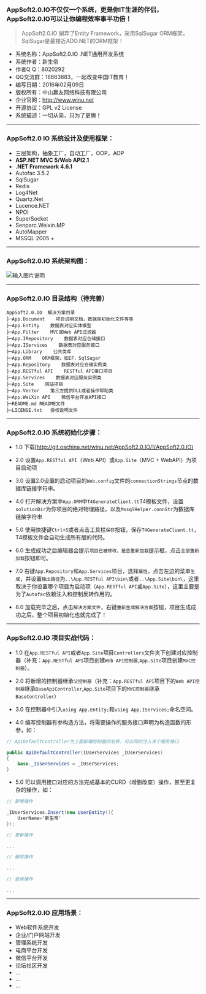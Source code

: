 ### AppSoft2.0.IO不仅仅一个系统，更是你IT生涯的伴侣，AppSoft2.0.IO可以让你编程效率事半功倍！

> AppSoft2.0.IO 摒弃了Entity Framework，采用SqlSugar ORM框架，SqlSugar是最接近ADO.NET的ORM框架！

* 系统名称：AppSoft2.0.IO .NET通用开发系统
* 系统作者：新生帝
* 作者Q Q：8020292
* QQ交流群：18863883，一起改变中国IT教育！
* 编写日期：2016年02月09日
* 版权所有：中山赢友网络科技有限公司
* 企业官网：http://www.winu.net
* 开源协议：GPL v2 License
* 系统描述：一切从简，只为了更懒！

*****

### AppSoft2.0 IO 系统设计及使用框架：

* 三层架构，抽象工厂，自动工厂，OOP，AOP
* **ASP.NET MVC 5/Web API2.1**
* **.NET Framework 4.6.1**
* Autofac 3.5.2
* SqlSugar
* Redis
* Log4Net
* Quartz.Net
* Lucence.NET
* NPOI
* SuperSocket
* Senparc.Weixin.MP
* AutoMapper
* MSSQL 2005 + 

*****

### AppSoft2.0.IO 系统架构图：

![输入图片说明](http://git.oschina.net/uploads/images/2016/0212/023235_1173f9d3_526496.jpeg "在这里输入图片标题")

*****

### AppSoft2.0.IO 目录结构（待完善）

```
AppSoft2.0.IO  解决方案目录
├─App.Document    项目说明文档，数据库初始化文件等等
├─App.Entity    数据表对应实体模型
├─App.Filter    MVC或Web API过滤器
├─App.IRepository    数据表对应仓储接口
├─App.IServices    数据表对应服务接口
├─App.Library    公共类库
├─App.ORM    ORM框架，如EF，SqlSugar
├─App.Repository    数据表对应仓储实例类
├─App.RESTful API    RESTful API接口项目
├─App.Services    数据表对应服务实例类
├─App.Site    网站项目
├─App.Vector    第三方提供DLL或者操作帮助类
├─App.WeiXin API	微信平台开发API接口
├─README.md	README文件
├─LICENSE.txt	授权说明文件

```

*****

### AppSoft2.0.IO 系统初始化步骤：

* 1.0 下载[http://git.oschina.net/winu.net/AppSoft2.0.IO/](AppSoft2.0.IO)

* 2.0 设置`App.RESTful API`（Web API）或`App.Site`（MVC + WebAPI）为项目启动项

* 3.0 设置2.0设置的启动项目的`Web.config`文件的`connectionStrings`节点的数据库链接字符串。

* 4.0 打开解决方案中`App.ORM`中`T4GenerateClient.tt`T4模板文件，设置`solutionDir`为你项目的绝对物理路径，以及`MssqlHelper.connStr`为数据库链接字符串

* 5.0 使用快捷键`Ctrl+S`或者点击工具栏`保存`按钮，保存`T4GenerateClient.tt`，T4模板文件会自动生成所有层的代码。

* 6.0 生成成功之后编辑器会提示`项目已被修改，是否重新加载`提示框，点击`全部重新加载`按钮即可。

* 7.0 右键`App.Repository`和`App.Services`项目，选择`属性`，点击左边的菜单`生成`，并设置`输出路径`为`..\App.RESTful API\bin\`或者`..\App.Site\bin\`，这里取决于你设置哪个项目为启动项（`App.RESTful API`或`App.Site`），这里主要是为了`Autofac`依赖注入和控制反转作用的。

* 8.0 加载完毕之后，点击`解决方案文件`，右键`重新生成解决方案`按钮，项目生成成功之后，整个项目初始化也就完成了！

*****

### AppSoft2.0.IO 项目实战代码：

* 1.0 在`App.RESTful API`或者`App.Site`项目`Controllers`文件夹下创建对应控制器（补充：`App.RESTful API`项目创建`Web API控制器`,`App.Site`项目创建`MVC控制器`）。

* 2.0 将新增的控制器继承`父控制器`（补充：`App.RESTful API`项目下的`Web API控制器`继承`BaseApiController`,`App.Site`项目下的`MVC控制器`继承`BaseController`）

* 3.0 在控制器中引入`using App.Entity;`和`using App.IServices;`命名空间。

* 4.0 编写控制器有参构造方法，将需要操作的服务接口声明为构造函数的形参，如：


```C#
// ApiDefaultController为上面新增控制器的名称，可以同时注入多个服务接口

public ApiDefaultController(IUserServices _IUserServices)
{
    base._IUserServices = _IUserServices;
}

```

* 5.0 可以调用接口对应的方法完成基本的CURD（增删改查）操作，甚至更复杂的操作，如：


```C#
// 新增操作

_IUserServices.Insert(new UserEntity(){
    UserName='新生帝'
});

// 更新操作

...

// 删除操作

...

// 查询操作

...

```

*****

### AppSoft2.0.IO 应用场景：

* Web软件系统开发
* 企业/门户网站开发
* 管理系统开发
* 电商平台开发
* 微信平台开发
* 论坛社区开发
* ...
* ...
* ...
